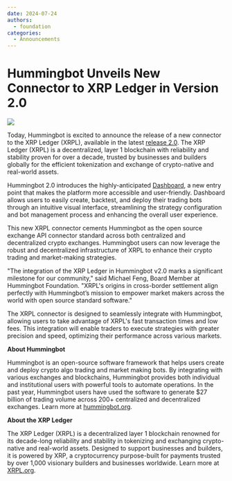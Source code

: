 ```yaml
---
date: 2024-07-24
authors:
  - foundation
categories:
  - Announcements
---
```


# Hummingbot Unveils New Connector to XRP Ledger in Version 2.0

![](cover.png)

Today, Hummingbot is excited to announce the release of a new connector to the XRP Ledger (XRPL), available in the latest [release 2.0](/release-notes/2.0.0/). The XRP Ledger (XRPL) is a decentralized, layer 1 blockchain with reliability and stability proven for over a decade, trusted by businesses and builders globally for the efficient tokenization and exchange of crypto-native and real-world assets.

Hummingbot 2.0 introduces the highly-anticipated [Dashboard](./../../../dashboard/index.md), a new entry point that makes the platform more accessible and user-friendly. Dashboard allows users to easily create, backtest, and deploy their trading bots through an intuitive visual interface, streamlining the strategy configuration and bot management process and enhancing the overall user experience.

This new XRPL connector cements Hummingbot as the open source exchange API connector standard across both centralized and decentralized crypto exchanges. Hummingbot users can now leverage the robust and decentralized infrastructure of XRPL to enhance their crypto trading and market-making strategies.

"The integration of the XRP Ledger in Hummingbot v2.0 marks a significant milestone for our community," said Michael Feng, Board Member at Hummingbot Foundation. "XRPL's origins in cross-border settlement align perfectly with Hummingbot’s mission to empower market makers across the world with open source standard software."

The XRPL connector is designed to seamlessly integrate with Hummingbot, allowing users to take advantage of XRPL's fast transaction times and low fees. This integration will enable traders to execute strategies with greater precision and speed, optimizing their performance across various markets.

**About Hummingbot**

Hummingbot is an open-source software framework that helps users create and deploy crypto algo trading and market making bots. By integrating with various exchanges and blockchains, Hummingbot provides both individual and institutional users with powerful tools to automate operations. In the past year, Hummingbot users have used the software to generate $27 billion of trading volume across 200+ centralized and decentralized exchanges. Learn more at [hummingbot.org](/).

**About the XRP Ledger**

The XRP Ledger (XRPL) is a decentralized layer 1 blockchain renowned for its decade-long reliability and stability in tokenizing and exchanging crypto-native and real-world assets. Designed to support businesses and builders, it is powered by XRP, a cryptocurrency purpose-built for payments trusted by over 1,000 visionary builders and businesses worldwide. Learn more at [XRPL.org](http://xrpl.org/).